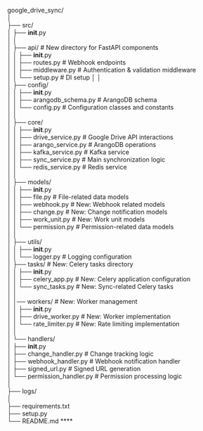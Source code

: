 google_drive_sync/  
│  
├── src/  
│   ├── __init__.py  
│   │  
│   ├── api/                  # New  directory for FastAPI components  
│   │   ├── __init__.py  
│   │   ├── routes.py            # Webhook endpoints  
│   │   ├── middleware.py      # Authentication & validation middleware  
│   │   └── setup.py           # DI setup
│   │  
│   ├── config/  
│   │   ├── __init__.py  
│   │   ├── arangodb_schema.py # ArangoDB schema  
│   │   └── config.py           # Configuration classes and constants  
│   │  
│   ├── core/  
│   │   ├── __init__.py  
│   │   ├── drive_service.py    # Google Drive API interactions  
│   │   ├── arango_service.py    # ArangoDB operations  
│   │   ├── kafka_service.py    # Kafka service  
│   │   ├── sync_service.py     # Main synchronization logic  
│   │   └── redis_service.py     # Redis service  
│   │  
│   ├── models/  
│   │   ├── __init__.py  
│   │   ├── file.py            # File-related data models  
│   │   ├── webhook.py         # New: Webhook related models  
│   │   ├── change.py          # New: Change notification models  
│   │   ├── work_unit.py       # New: Work unit models  
│   │   └── permission.py      # Permission-related data models  
│   │  
│   ├── utils/  
│   │   ├── __init__.py  
│   │   └── logger.py          # Logging configuration  
│   ├── tasks/                 # New: Celery tasks directory  
│   │   ├── __init__.py  
│   │   ├── celery_app.py     # New: Celery application configuration  
│   │   └── sync_tasks.py     # New: Sync-related Celery tasks  
│   │  
│   │── workers/              # New: Worker management  
│   │   ├── __init__.py  
│   │   ├── drive_worker.py # New: Worker implementation  
│   │   └── rate_limiter.py    # New: Rate limiting implementation  
│   │  
│   └── handlers/  
│       ├── __init__.py  
│       ├── change_handler.py   # Change tracking logic  
│       ├── webhook_handler.py  # Webhook notification handler  
│       ├── signed_url.py       # Signed URL generation  
│       └── permission_handler.py # Permission processing logic  
│  
├── logs/  
│  
├── requirements.txt  
├── setup.py  
└── README.md  ****
